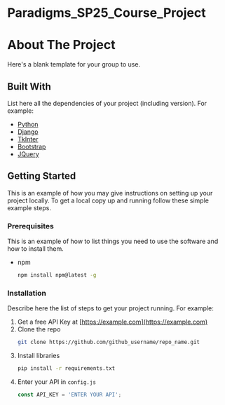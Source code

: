 # Paradigms_SP25_Course_Project
# About The Project

Here's a blank template for your group to use.

## Built With
List here all the dependencies of your project (including version). For example:

* [Python](https://www.python.org/)
* [Django](https://www.djangoproject.com/)
* [TkInter](https://docs.python.org/3/library/tkinter.html)
* [Bootstrap](https://getbootstrap.com)
* [JQuery](https://jquery.com)



## Getting Started

This is an example of how you may give instructions on setting up your project locally.
To get a local copy up and running follow these simple example steps.

### Prerequisites

This is an example of how to list things you need to use the software and how to install them.
* npm
  ```sh
  npm install npm@latest -g
  ```

### Installation

Describe here the list of steps to get your project running. For example:
1. Get a free API Key at [https://example.com](https://example.com)
2. Clone the repo
   ```sh
   git clone https://github.com/github_username/repo_name.git
   ```
3. Install libraries
   ```sh
   pip install -r requirements.txt
   ```
4. Enter your API in `config.js`
   ```js
   const API_KEY = 'ENTER YOUR API';
   ```
